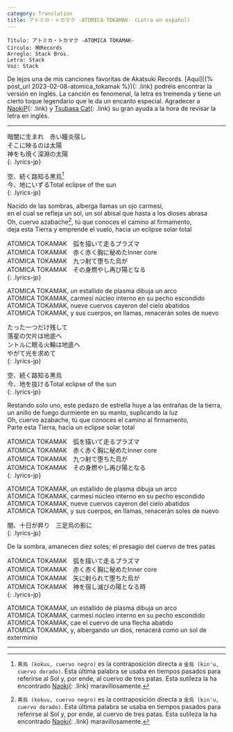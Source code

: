 ```yaml
---
category: Translation
title: アトミカ・トカマク -ATOMICA TOKAMAK- (Letra en español)
---
```


```
Título: アトミカ・トカマク -ATOMICA TOKAMAK-
Círculo: 暁Records
Arreglo: Stack Bros.
Letra: Stack
Voz: Stack
```
De lejos una de mis canciones favoritas de Akatsuki Records. [Aquí]({% post_url 2023-02-08-atomica_tokamak
%}){: .link} podréis encontrar la versión en inglés. La canción es fenomenal, la letra es tremenda y tiene un
cierto toque legendario que le da un encanto especial. Agradecer a [NaokiP][naoki]{: .link} y [Tsubasa
Cat][kevin]{: .link} su gran ayuda a la hora de revisar la letra en inglés.

---

暗闇に生まれ　赤い瞳炎宿し  
そこに映るのは太陽  
神をも焼く深淵の太陽  
{: .lyrics-jp}
    
空、続く路知る黒烏[^dark-raven]  
今、地にいずるTotal eclipse of the sun  
{: .lyrics-jp}

Nacido de las sombras, alberga llamas un ojo carmesí,  
en el cual se refleja un sol, un sol abisal que hasta a los dioses abrasa  
Oh, cuervo azabache[^dark-raven], tú que conoces el camino al firmamento,  
deja esta Tierra y emprende el vuelo, hacia un eclipse solar total  

ATOMICA TOKAMAK　弧を描いて走るプラズマ  
ATOMICA TOKAMAK　赤く赤く胸に秘めたInner core  
ATOMICA TOKAMAK　九つ射て堕ちた烏が  
ATOMICA TOKAMAK　その身燃やし再び陽となる    
{: .lyrics-jp}

ATOMICA TOKAMAK, un estallido de plasma dibuja un arco  
ATOMICA TOKAMAK, carmesí núcleo interno en su pecho escondido  
ATOMICA TOKAMAK, nueve cuervos cayeron del cielo abatidos  
ATOMICA TOKAMAK, y sus cuerpos, en llamas, renacerán soles de nuevo  

たった一つだけ残して  
落星の欠片は地底へ  
ントルに眠る火輪は地底へ  
やがて光を求めて  
{: .lyrics-jp}

空、続く路知る黒烏  
今、地を抜けるTotal eclipse of the sun  
{: .lyrics-jp}

Restando solo uno, este pedazo de estrella huye a las entrañas de la tierra,  
un anillo de fuego durmiente en su manto, suplicando la luz  
Oh, cuervo azabache, tú que conoces el camino al firmamento,  
Parte esta Tierra, hacia un eclipse solar total  

ATOMICA TOKAMAK　弧を描いて走るプラズマ  
ATOMICA TOKAMAK　赤く赤く胸に秘めたInner core  
ATOMICA TOKAMAK　九つ射て堕ちた烏が  
ATOMICA TOKAMAK　その身燃やし再び陽となる  
{: .lyrics-jp}
  
ATOMICA TOKAMAK, un estallido de plasma dibuja un arco  
ATOMICA TOKAMAK, carmesí núcleo interno en su pecho escondido  
ATOMICA TOKAMAK, nueve cuervos cayeron del cielo abatidos  
ATOMICA TOKAMAK, y sus cuerpos, en llamas, renacerán soles de nuevo  

闇、十日が昇り　三足烏の影に  
{: .lyrics-jp}
	
De la sombra, amanecen diez soles; el presagio del cuervo de tres patas  
  
ATOMICA TOKAMAK　弧を描いて走るプラズマ  
ATOMICA TOKAMAK　赤く赤く胸に秘めたInner core  
ATOMICA TOKAMAK　矢に射られて堕ちた烏が  
ATOMICA TOKAMAK　神を宿し滅びの陽となる時  
{: .lyrics-jp}

ATOMICA TOKAMAK, un estallido de plasma dibuja un arco  
ATOMICA TOKAMAK, carmesí núcleo interno en su pecho escondido  
ATOMICA TOKAMAK, cae el cuervo de una flecha abatido  
ATOMICA TOKAMAK, y, albergando un dios, renacerá como un sol de exterminio  

---

[naoki]: https://naokip.wordpress.com/
[kevin]: https://translating-cat.carrd.co
[^dark-raven]: ``黒烏 (kokuu, cuervo negro)`` es la contraposición directa a ``金烏 (kin'u, cuervo dorado)``. Esta última palabra se usaba en tiempos pasados para referirse al Sol y, por ende, al cuervo de tres patas. Esta sutileza la ha encontrado [Naoki][naoki]{: .link} maravillosamente.
